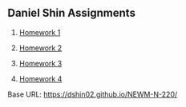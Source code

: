 ## Daniel Shin Assignments

1. [Homework 1](https://dshin02.github.io/NEWM-N-220/Homework-1)

2. [Homework 2](https://dshin02.github.io/NEWM-N-220/Homework-2)

3. [Homework 3](https://dshin02.github.io/NEWM-N-220/Homework-3)

4. [Homework 4](https://dshin02.github.io/NEWM-N-220/Homework-4)


Base URL: https://dshin02.github.io/NEWM-N-220/
